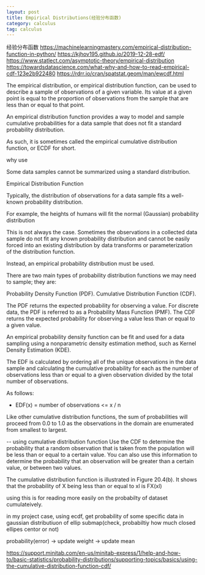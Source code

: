 ```yaml
---
layout: post
title: Empirical Distributions(经验分布函数)
category: calculus
tag: calculus
---
```


经验分布函数
https://machinelearningmastery.com/empirical-distribution-function-in-python/
https://kjhov195.github.io/2019-12-28-edf/
https://www.statlect.com/asymptotic-theory/empirical-distribution
https://towardsdatascience.com/what-why-and-how-to-read-empirical-cdf-123e2b922480
https://rdrr.io/cran/spatstat.geom/man/ewcdf.html

The empirical distribution, or empirical distribution function, can be used to describe a sample of observations of a given variable. Its value at a given point is equal to the proportion of observations from the sample that are less than or equal to that point.


An empirical distribution function provides a way to model and sample cumulative probabilities for a data sample that does not fit a standard probability distribution.

As such, it is sometimes called the empirical cumulative distribution function, or ECDF for short.

why use

Some data samples cannot be summarized using a standard distribution.

Empirical Distribution Function

Typically, the distribution of observations for a data sample fits a well-known probability distribution.

For example, the heights of humans will fit the normal (Gaussian) probability distribution

This is not always the case. Sometimes the observations in a collected data sample do not fit any known probability distribution and cannot be easily forced into an existing distribution by data transforms or parameterization of the distribution function.

Instead, an empirical probability distribution must be used.

There are two main types of probability distribution functions we may need to sample; they are:

Probability Density Function (PDF).
Cumulative Distribution Function (CDF).

The PDF returns the expected probability for observing a value. For discrete data, the PDF is referred to as a Probability Mass Function (PMF). The CDF returns the expected probability for observing a value less than or equal to a given value.

An empirical probability density function can be fit and used for a data sampling using a nonparametric density estimation method, such as Kernel Density Estimation (KDE).

The EDF is calculated by ordering all of the unique observations in the data sample and calculating the cumulative probability for each as the number of observations less than or equal to a given observation divided by the total number of observations.

As follows:
 - EDF(x) = number of observations <= x / n

Like other cumulative distribution functions, the sum of probabilities will proceed from 0.0 to 1.0 as the observations in the domain are enumerated from smallest to largest.


-- using cumulative distribution function
Use the CDF to determine the probability that a random observation that is taken from the population will be less than or equal to a certain value. You can also use this information to determine the probability that an observation will be greater than a certain value, or between two values.

The cumulative distribution function is illustrated in Figure 20.4(b). It shows that the probability of X being less than or equal to xl is FX(xl)

using this is for reading more easily on the probabilty of dataset cumulateively.

in my project case, using ecdf, get probability of some specific data in gaussian distributiuon of ellip submap(check, probabiltiy how much closed ellipes centor or not)

probability(error) -> update weight -> update mean  

https://support.minitab.com/en-us/minitab-express/1/help-and-how-to/basic-statistics/probability-distributions/supporting-topics/basics/using-the-cumulative-distribution-function-cdf/
